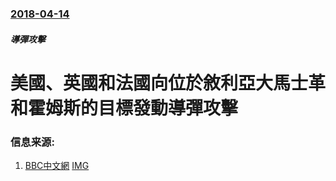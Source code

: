 ### [2018-04-14](/news/2018/04/14/index.md)

##### 導彈攻擊
# 美國、英國和法國向位於敘利亞大馬士革和霍姆斯的目標發動導彈攻擊 




### 信息来源:

1. [BBC中文網](http://www.bbc.com/zhongwen/simp/world-43763885) [IMG](https://ichef.bbci.co.uk/news/1024/branded_zhongwen/17D45/production/_100850679_us_capabilities_chinese_graph640-nc.png)
